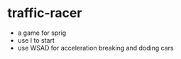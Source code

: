 # traffic-racer

- a game for sprig
- use I to start
- use WSAD for acceleration breaking and doding cars

